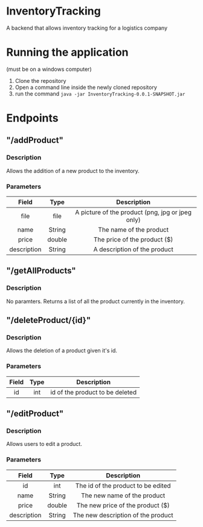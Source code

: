 # InventoryTracking
A backend that allows inventory tracking for a logistics company

# Running the application
(must be on a windows computer)
1. Clone the repository
2. Open a command line inside the newly cloned repository
3. run the command ```java -jar InventoryTracking-0.0.1-SNAPSHOT.jar```

# Endpoints
## "/addProduct"
### Description
Allows the addition of a new product to the inventory.
### Parameters
| Field | Type | Description |
| :---: | :---: | :---: |
| file | file | A picture of the product (png, jpg or jpeg only) |
| name | String | The name of the product |
| price | double | The price of the product  ($) |
| description | String | A description of the product |
## "/getAllProducts"
### Description
No paramters. Returns a list of all the product currently in the inventory.
## "/deleteProduct/{id}"
### Description 
Allows the deletion of a product given it's id.
### Parameters
| Field | Type | Description |
| :---: | :---: | :---: |
| id | int | id of the product to be deleted |
## "/editProduct"
### Description
Allows users to edit a product.
### Parameters
| Field | Type | Description |
| :---: | :---: | :---: |
| id | int | The id of the product to be edited |
| name | String | The new name of the product |
| price | double | The new price of the product  ($) |
| description | String | The new description of the product |
